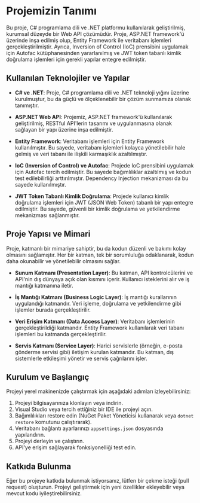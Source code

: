 # Projemizin Tanımı

Bu proje, C# programlama dili ve .NET platformu kullanılarak geliştirilmiş, kurumsal düzeyde bir Web API çözümüdür. Proje, ASP.NET framework'ü üzerinde inşa edilmiş olup, Entity Framework ile veritabanı işlemleri gerçekleştirilmiştir. Ayrıca, Inversion of Control (IoC) prensibini uygulamak için Autofac kütüphanesinden yararlanılmış ve JWT token tabanlı kimlik doğrulama işlemleri için gerekli yapılar entegre edilmiştir.

## Kullanılan Teknolojiler ve Yapılar

- **C# ve .NET**: Proje, C# programlama dili ve .NET teknoloji yığını üzerine kurulmuştur, bu da güçlü ve ölçeklenebilir bir çözüm sunmamıza olanak tanımıştır.
  
- **ASP.NET Web API**: Projemiz, ASP.NET framework'ü kullanılarak geliştirilmiş, RESTful API'lerin tasarımı ve uygulanmasına olanak sağlayan bir yapı üzerine inşa edilmiştir.
  
- **Entity Framework**: Veritabanı işlemleri için Entity Framework kullanılmıştır. Bu sayede, veritabanı işlemleri kolayca yönetilebilir hale gelmiş ve veri tabanı ile ilişkili karmaşıklık azaltılmıştır.
  
- **IoC (Inversion of Control) ve Autofac**: Projede IoC prensibini uygulamak için Autofac tercih edilmiştir. Bu sayede bağımlılıklar azaltılmış ve kodun test edilebilirliği arttırılmıştır. Dependency Injection mekanizması da bu sayede kullanılmıştır.

- **JWT Token Tabanlı Kimlik Doğrulama**: Projede kullanıcı kimlik doğrulama işlemleri için JWT (JSON Web Token) tabanlı bir yapı entegre edilmiştir. Bu sayede, güvenli bir kimlik doğrulama ve yetkilendirme mekanizması sağlanmıştır.

## Proje Yapısı ve Mimari

Proje, katmanlı bir mimariye sahiptir, bu da kodun düzenli ve bakımı kolay olmasını sağlamıştır. Her bir katman, tek bir sorumluluğa odaklanarak, kodun daha okunabilir ve yönetilebilir olmasını sağlar.

- **Sunum Katmanı (Presentation Layer)**: Bu katman, API kontrolcülerini ve API'nin dış dünyaya açık olan kısmını içerir. Kullanıcı isteklerini alır ve iş mantığı katmanına iletir.

- **İş Mantığı Katmanı (Business Logic Layer)**: İş mantığı kurallarının uygulandığı katmandır. Veri işleme, doğrulama ve yetkilendirme gibi işlemler burada gerçekleştirilir.

- **Veri Erişim Katmanı (Data Access Layer)**: Veritabanı işlemlerinin gerçekleştirildiği katmandır. Entity Framework kullanılarak veri tabanı işlemleri bu katmanda gerçekleştirilir.

- **Servis Katmanı (Service Layer)**: Harici servislerle (örneğin, e-posta gönderme servisi gibi) iletişim kurulan katmandır. Bu katman, dış sistemlerle etkileşimi yönetir ve servis çağrılarını işler.

## Kurulum ve Başlangıç

Projeyi yerel makinenizde çalıştırmak için aşağıdaki adımları izleyebilirsiniz:

1. Projeyi bilgisayarınıza klonlayın veya indirin.
2. Visual Studio veya tercih ettiğiniz bir IDE ile projeyi açın.
3. Bağımlılıkları restore edin (NuGet Paket Yöneticisi kullanarak veya `dotnet restore` komutunu çalıştırarak).
4. Veritabanı bağlantı ayarlarınızı `appsettings.json` dosyasında yapılandırın.
5. Projeyi derleyin ve çalıştırın.
6. API'ye erişim sağlayarak fonksiyonelliği test edin.

## Katkıda Bulunma

Eğer bu projeye katkıda bulunmak istiyorsanız, lütfen bir çekme isteği (pull request) oluşturun. Projeyi geliştirmek için yeni özellikler ekleyebilir veya mevcut kodu iyileştirebilirsiniz.
